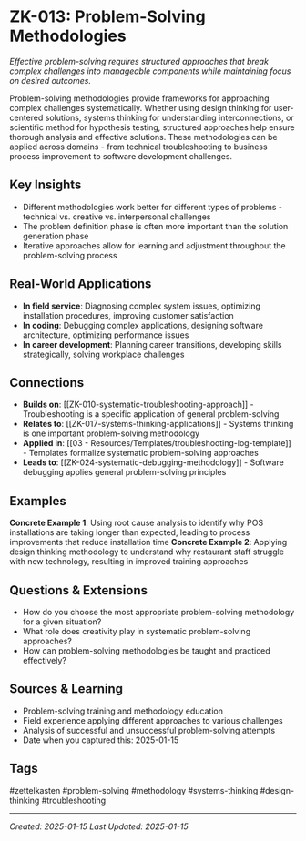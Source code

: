 # ZK-013: Problem-Solving Methodologies

*Effective problem-solving requires structured approaches that break complex challenges into manageable components while maintaining focus on desired outcomes.*

Problem-solving methodologies provide frameworks for approaching complex challenges systematically. Whether using design thinking for user-centered solutions, systems thinking for understanding interconnections, or scientific method for hypothesis testing, structured approaches help ensure thorough analysis and effective solutions. These methodologies can be applied across domains - from technical troubleshooting to business process improvement to software development challenges.

## Key Insights
- Different methodologies work better for different types of problems - technical vs. creative vs. interpersonal challenges
- The problem definition phase is often more important than the solution generation phase
- Iterative approaches allow for learning and adjustment throughout the problem-solving process

## Real-World Applications
- **In field service**: Diagnosing complex system issues, optimizing installation procedures, improving customer satisfaction
- **In coding**: Debugging complex applications, designing software architecture, optimizing performance issues
- **In career development**: Planning career transitions, developing skills strategically, solving workplace challenges

## Connections
- **Builds on**: [[ZK-010-systematic-troubleshooting-approach]] - Troubleshooting is a specific application of general problem-solving
- **Relates to**: [[ZK-017-systems-thinking-applications]] - Systems thinking is one important problem-solving methodology
- **Applied in**: [[03 - Resources/Templates/troubleshooting-log-template]] - Templates formalize systematic problem-solving approaches
- **Leads to**: [[ZK-024-systematic-debugging-methodology]] - Software debugging applies general problem-solving principles

## Examples
**Concrete Example 1**: Using root cause analysis to identify why POS installations are taking longer than expected, leading to process improvements that reduce installation time
**Concrete Example 2**: Applying design thinking methodology to understand why restaurant staff struggle with new technology, resulting in improved training approaches

## Questions & Extensions
- How do you choose the most appropriate problem-solving methodology for a given situation?
- What role does creativity play in systematic problem-solving approaches?
- How can problem-solving methodologies be taught and practiced effectively?

## Sources & Learning
- Problem-solving training and methodology education
- Field experience applying different approaches to various challenges
- Analysis of successful and unsuccessful problem-solving attempts
- Date when you captured this: 2025-01-15

## Tags
#zettelkasten #problem-solving #methodology #systems-thinking #design-thinking #troubleshooting

---
*Created: 2025-01-15*
*Last Updated: 2025-01-15*